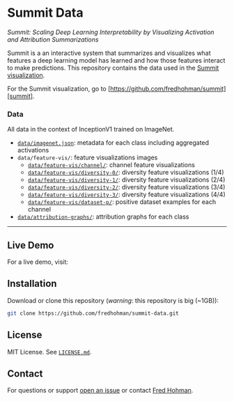 # Summit Data

*Summit: Scaling Deep Learning Interpretability by Visualizing Activation and Attribution Summarizations*

Summit is a an interactive system that summarizes and visualizes what features a deep learning model has learned and how those features interact to make predictions.
This repository contains the data used in the [Summit visualization][summit].

For the Summit visualization, go to [https://github.com/fredhohman/summit][summit].

### Data

All data in the context of InceptionV1 trained on ImageNet.

* [`data/imagenet.json`][imagenet]: metadata for each class including aggregated activations
* `data/feature-vis/`: feature visualizations images 
	* [`data/feature-vis/channel/`][channel]: channel feature visualizations
	* [`data/feature-vis/diversity-0/`][diversity-0]: diversity feature visualizations (1/4)
	* [`data/feature-vis/diversity-1/`][diversity-1]: diversity feature visualizations (2/4)
	* [`data/feature-vis/diversity-2/`][diversity-2]: diversity feature visualizations (3/4)
	* [`data/feature-vis/diversity-3/`][diversity-3]: diversity feature visualizations (4/4)
	* [`data/feature-vis/dataset-p/`][dataset-p]: positive dataset examples for each channel
* [`data/attribution-graphs/`][ag]: attribution graphs for each class

***

## Live Demo

For a live demo, visit: 


## Installation

Download or clone this repository (*warning*: this repository is big (~1GB)):

```bash
git clone https://github.com/fredhohman/summit-data.git
```

## License

MIT License. See [`LICENSE.md`](LICENSE.md).


## Contact

For questions or support [open an issue][issues] or contact [Fred Hohman][fred].

[summit]: https://github.com/fredhohman/summit
[fred]: http://www.fredhohman.com
[issues]: https://github.com/fredhohman/summit-data/issues


[imagenet]: data/imagenet
[channel]: data/feature-vis/channel/
[diversity-0]: data/feature-vis/diversity-0/
[diversity-1]: data/feature-vis/diversity-1/
[diversity-2]: data/feature-vis/diversity-2/
[diversity-3]: data/feature-vis/diversity-3/
[dataset-p]: data/feature-vis/dataset-p/
[ag]: data/attribution-graphs/